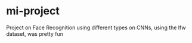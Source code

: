 # mi-project

Project on Face Recognition using different types on CNNs, using the lfw dataset, was pretty fun 
